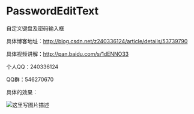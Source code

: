 # PasswordEditText
自定义键盘及密码输入框


具体博客地址：http://blog.csdn.net/z240336124/article/details/53739790

具体视频讲解：http://pan.baidu.com/s/1dENNO33

个人QQ：240336124

QQ群：546270670

具体的效果：

![这里写图片描述](http://img.blog.csdn.net/20161219130332698?watermark/2/text/aHR0cDovL2Jsb2cuY3Nkbi5uZXQvejI0MDMzNjEyNA==/font/5a6L5L2T/fontsize/400/fill/I0JBQkFCMA==/dissolve/70/gravity/SouthEast)


